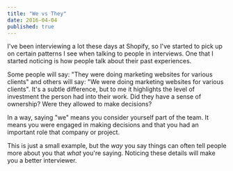 ```yaml
---
title: "We vs They"
date: 2016-04-04
published: true
---
```


I've been interviewing a lot these days at Shopify, so I've started to pick up on certain patterns I see when talking to people in interviews. One that I started noticing is how people talk about their past experiences.

Some people will say: "They were doing marketing websites for various clients" and others will say: "We were doing marketing websites for various clients". It's a subtle difference, but to me it highlights the level of investment the person had into their work. Did they have a sense of ownership? Were they allowed to make decisions?

In a way, saying "we" means you consider yourself part of the team. It means you were engaged in making decisions and that you had an important role that company or project.

This is just a small example, but the *way* you say things can often tell people more about you that *what* you're saying. Noticing these details will make you a better interviewer.

